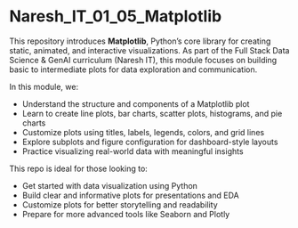 # Naresh_IT_01_05_Matplotlib

This repository introduces **Matplotlib**, Python’s core library for creating static, animated, and interactive visualizations. As part of the Full Stack Data Science & GenAI curriculum (Naresh IT), this module focuses on building basic to intermediate plots for data exploration and communication.

In this module, we:

- Understand the structure and components of a Matplotlib plot
- Learn to create line plots, bar charts, scatter plots, histograms, and pie charts
- Customize plots using titles, labels, legends, colors, and grid lines
- Explore subplots and figure configuration for dashboard-style layouts
- Practice visualizing real-world data with meaningful insights

This repo is ideal for those looking to:

- Get started with data visualization using Python
- Build clear and informative plots for presentations and EDA
- Customize plots for better storytelling and readability
- Prepare for more advanced tools like Seaborn and Plotly
